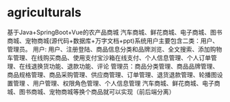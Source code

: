 # agriculturals
基于Java+SpringBoot+Vue的农产品商城 汽车商城、鲜花商城、电子商城、图书商城、宠物商城(源代码+数据库+万字文档+ppt)系统用户主要包含二类：用户、管理员。  用户:  用户、注册登陆、商品信息分类和品牌浏览、全文搜索、添加购物车管理、在线购买商品、使用支付宝沙箱在线支付、个人信息管理、个人订单管理、在线退换货功能、退款功能、评论  管理员：商品分类管理、商品品牌管理、商品规格管理、商品采购管理、供应商管理、订单管理、退货退款管理、轮播图设置管理 、用户管理、权限角色管理、个人信息管理  汽车商城、鲜花商城、电子商城、图书商城、宠物商城等换个商品就可以实现（前后端分离）
